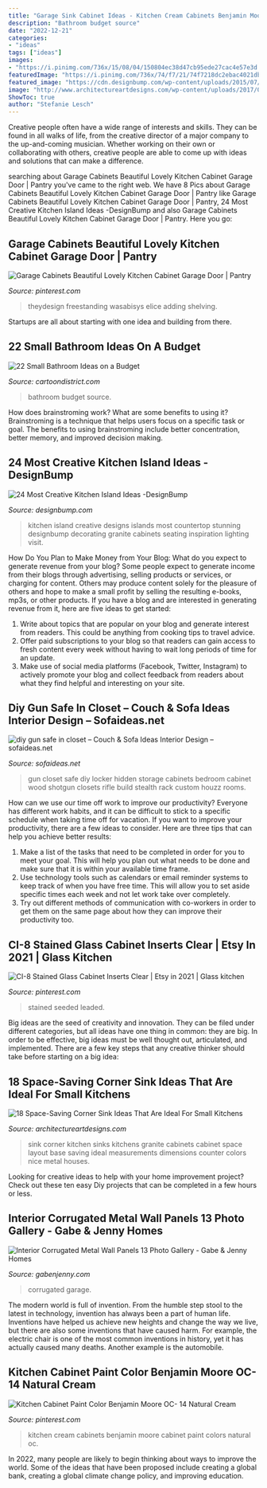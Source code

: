 ```yaml
---
title: "Garage Sink Cabinet Ideas - Kitchen Cream Cabinets Benjamin Moore Cabinet Paint Colors Natural Oc"
description: "Bathroom budget source"
date: "2022-12-21"
categories:
- "ideas"
tags: ["ideas"]
images:
- "https://i.pinimg.com/736x/15/08/04/150804ec38d47cb95ede27cac4e57e3d.jpg"
featuredImage: "https://i.pinimg.com/736x/74/f7/21/74f7218dc2ebac4021db19883facd758.jpg"
featured_image: "https://cdn.designbump.com/wp-content/uploads/2015/07/Creative-Contemporary-Kitchen-Island.jpg"
image: "http://www.architectureartdesigns.com/wp-content/uploads/2017/03/12-3-630x504.jpg"
ShowToc: true
author: "Stefanie Lesch"
---
```



Creative people often have a wide range of interests and skills. They can be found in all walks of life, from the creative director of a major company to the up-and-coming musician. Whether working on their own or collaborating with others, creative people are able to come up with ideas and solutions that can make a difference.

	

		
searching about Garage Cabinets Beautiful Lovely Kitchen Cabinet Garage Door | Pantry you've came to the right web. We have 8 Pics about Garage Cabinets Beautiful Lovely Kitchen Cabinet Garage Door | Pantry like Garage Cabinets Beautiful Lovely Kitchen Cabinet Garage Door | Pantry, 24 Most Creative Kitchen Island Ideas -DesignBump and also Garage Cabinets Beautiful Lovely Kitchen Cabinet Garage Door | Pantry. Here you go:
		
    
## Garage Cabinets Beautiful Lovely Kitchen Cabinet Garage Door | Pantry

<img loading=lazy src="https://i.pinimg.com/736x/3a/68/0f/3a680f981afc6cd08b278f8c98bb8a56.jpg" onerror="this.onerror=null;this.src='https://tse1.mm.bing.net/th?id=OIP.IlFSIxymIWMCW2cxx9q6fQHaLF&amp;pid=15.1';" alt="Garage Cabinets Beautiful Lovely Kitchen Cabinet Garage Door | Pantry">

_Source: pinterest.com_

>theydesign freestanding wasabisys elice adding shelving. 

	

Startups are all about starting with one idea and building from there.

    
## 22 Small Bathroom Ideas On A Budget

<img loading=lazy src="http://www.cartoondistrict.com/wp-content/uploads/2017/11/Small-Bathroom-Ideas-on-a-Budget-14.jpg" onerror="this.onerror=null;this.src='https://tse1.mm.bing.net/th?id=OIP.0h6AElL7DAtSmuOzJ4XGNAHaLH&amp;pid=15.1';" alt="22 Small Bathroom Ideas on a Budget">

_Source: cartoondistrict.com_

>bathroom budget source. 

	

How does brainstroming work? What are some benefits to using it?
Brainstroming is a technique that helps users focus on a specific task or goal. The benefits to using brainstroming include better concentration, better memory, and improved decision making.

    
## 24 Most Creative Kitchen Island Ideas -DesignBump

<img loading=lazy src="https://cdn.designbump.com/wp-content/uploads/2015/07/Creative-Contemporary-Kitchen-Island.jpg" onerror="this.onerror=null;this.src='https://tse2.mm.bing.net/th?id=OIP.HrifPb2--A6DzziCepgTsgHaFj&amp;pid=15.1';" alt="24 Most Creative Kitchen Island Ideas -DesignBump">

_Source: designbump.com_

>kitchen island creative designs islands most countertop stunning designbump decorating granite cabinets seating inspiration lighting visit. 

	

How Do You Plan to Make Money from Your Blog: What do you expect to generate revenue from your blog?
Some people expect to generate income from their blogs through advertising, selling products or services, or charging for content. Others may produce content solely for the pleasure of others and hope to make a small profit by selling the resulting e-books, mp3s, or other products. If you have a blog and are interested in generating revenue from it, here are five ideas to get started: 
1. Write about topics that are popular on your blog and generate interest from readers. This could be anything from cooking tips to travel advice.
2. Offer paid subscriptions to your blog so that readers can gain access to fresh content every week without having to wait long periods of time for an update.
3. Make use of social media platforms (Facebook, Twitter, Instagram) to actively promote your blog and collect feedback from readers about what they find helpful and interesting on your site.

    
## Diy Gun Safe In Closet – Couch &amp; Sofa Ideas Interior Design – Sofaideas.net

<img loading=lazy src="http://sofaideas.net/wp-content/uploads/2014/12/diy-gun-safe-in-closet.jpg" onerror="this.onerror=null;this.src='https://tse2.mm.bing.net/th?id=OIP.bpC6oPzaN2UuRXlLWxdSygHaJ4&amp;pid=15.1';" alt="diy gun safe in closet – Couch &amp; Sofa Ideas Interior Design – sofaideas.net">

_Source: sofaideas.net_

>gun closet safe diy locker hidden storage cabinets bedroom cabinet wood shotgun closets rifle build stealth rack custom houzz rooms. 

	

How can we use our time off work to improve our productivity?
Everyone has different work habits, and it can be difficult to stick to a specific schedule when taking time off for vacation. If you want to improve your productivity, there are a few ideas to consider. Here are three tips that can help you achieve better results: 
1. Make a list of the tasks that need to be completed in order for you to meet your goal. This will help you plan out what needs to be done and make sure that it is within your available time frame. 
2. Use technology tools such as calendars or email reminder systems to keep track of when you have free time. This will allow you to set aside specific times each week and not let work take over completely. 
3. Try out different methods of communication with co-workers in order to get them on the same page about how they can improve their productivity too.

    
## CI-8 Stained Glass Cabinet Inserts Clear | Etsy In 2021 | Glass Kitchen

<img loading=lazy src="https://i.pinimg.com/736x/15/08/04/150804ec38d47cb95ede27cac4e57e3d.jpg" onerror="this.onerror=null;this.src='https://tse2.mm.bing.net/th?id=OIP.LqF3kDtYEuOMRXDeDPTjGwHaMV&amp;pid=15.1';" alt="CI-8 Stained Glass Cabinet Inserts Clear | Etsy in 2021 | Glass kitchen">

_Source: pinterest.com_

>stained seeded leaded. 

	

Big ideas are the seed of creativity and innovation. They can be filed under different categories, but all ideas have one thing in common: they are big. In order to be effective, big ideas must be well thought out, articulated, and implemented. There are a few key steps that any creative thinker should take before starting on a big idea: 

    
## 18 Space-Saving Corner Sink Ideas That Are Ideal For Small Kitchens

<img loading=lazy src="http://www.architectureartdesigns.com/wp-content/uploads/2017/03/12-3-630x504.jpg" onerror="this.onerror=null;this.src='https://tse1.mm.bing.net/th?id=OIP.8xVL4mCdejZyFEEpsJs19gHaF7&amp;pid=15.1';" alt="18 Space-Saving Corner Sink Ideas That Are Ideal For Small Kitchens">

_Source: architectureartdesigns.com_

>sink corner kitchen sinks kitchens granite cabinets cabinet space layout base saving ideal measurements dimensions counter colors nice metal houses. 

	

Looking for creative ideas to help with your home improvement project? Check out these ten easy Diy projects that can be completed in a few hours or less.

    
## Interior Corrugated Metal Wall Panels 13 Photo Gallery - Gabe &amp; Jenny Homes

<img loading=lazy src="https://cdn.gabenjenny.com/wp-content/uploads/interior-corrugated-metal-garage-walls-iimajackrussell_85296.jpg" onerror="this.onerror=null;this.src='https://tse4.mm.bing.net/th?id=OIP.5uLzvYHY0H_3XGhFkXp7wwHaF7&amp;pid=15.1';" alt="Interior Corrugated Metal Wall Panels 13 Photo Gallery - Gabe &amp; Jenny Homes">

_Source: gabenjenny.com_

>corrugated garage. 

	

The modern world is full of invention. From the humble step stool to the latest in technology, invention has always been a part of human life. Inventions have helped us achieve new heights and change the way we live, but there are also some inventions that have caused harm. For example, the electric chair is one of the most common inventions in history, yet it has actually caused many deaths. Another example is the automobile.

    
## Kitchen Cabinet Paint Color Benjamin Moore OC- 14 Natural Cream

<img loading=lazy src="https://i.pinimg.com/736x/74/f7/21/74f7218dc2ebac4021db19883facd758.jpg" onerror="this.onerror=null;this.src='https://tse4.mm.bing.net/th?id=OIP.29tIqUb74qrrWwF6M0NKCgHaLP&amp;pid=15.1';" alt="Kitchen Cabinet Paint Color Benjamin Moore OC- 14 Natural Cream">

_Source: pinterest.com_

>kitchen cream cabinets benjamin moore cabinet paint colors natural oc. 

	

In 2022, many people are likely to begin thinking about ways to improve the world. Some of the ideas that have been proposed include creating a global bank, creating a global climate change policy, and improving education.

